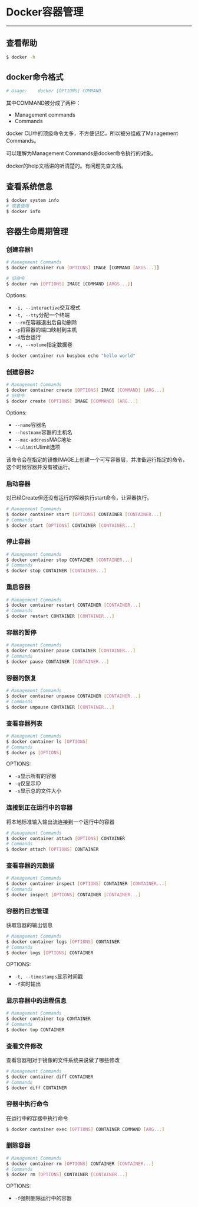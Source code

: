 # Docker容器管理
---

## 查看帮助
```sh
$ docker -h
```

## docker命令格式
```sh
# Usage:	docker [OPTIONS] COMMAND
```

其中COMMAND被分成了两种：
* Management commands
* Commands

docker CLI中的顶级命令太多，不方便记忆，所以被分组成了Management Commands。  

可以理解为Management Commands是docker命令执行的对象。

docker的help文档讲的听清楚的。有问题先查文档。

## 查看系统信息
```sh
$ docker system info
# 或者使用
$ docker info
```

## 容器生命周期管理
### 创建容器1
```sh
# Management Commands
$ docker container run [OPTIONS] IMAGE [COMMAND [ARGS...]]

# 旧命令
$ docker run [OPTIONS] IMAGE [COMMAND [ARGS...]]
```

Options:
* `-i, --interactive`交互模式
* `-t, --tty`分配一个终端
* `--rm`在容器退出后自动删除
* `-p`将容器的端口映射到主机
* `-d`后台运行
* `-v, --volume`指定数据卷

```sh
$ docker container run busybox echo "hello world"
```
### 创建容器2

```sh
# Management Commands
$ docker container create [OPTIONS] IMAGE [COMMAND] [ARG...]
# 旧命令
$ docker create [OPTIONS] IMAGE [COMMAND] [ARG...]
```
Options:
* `--name`容器名
* `--hostname`容器的主机名
* `--mac-address`MAC地址
* `--ulimit`Ulimit选项

该命令会在指定的镜像IMAGE上创建一个可写容器层，并准备运行指定的命令，这个时候容器并没有被运行。

### 启动容器
对已经Create但还没有运行的容器执行start命令，让容器执行。

```sh
# Management Commands
$ docker container start [OPTIONS] CONTAINER [CONTAINER...]
# Commands
$ docker start [OPTIONS] CONTAINER [CONTAINER...]
```

### 停止容器

```sh
# Management Commands
$ docker container stop CONTAINER [CONTAINER...]
# Commands
$ docker stop CONTAINER [CONTAINER...]
```

### 重启容器

```sh
# Management Commands
$ docker container restart CONTAINER [CONTAINER...]
# Commands
$ docker restart CONTAINER [CONTAINER...]
```

### 容器的暂停
```sh
# Management Commands
$ docker container pause CONTAINER [CONTAINER...]
# Commands
$ docker pause CONTAINER [CONTAINER...]
```

### 容器的恢复

```sh
# Management Commands
$ docker container unpause CONTAINER [CONTAINER...]
# Commands
$ docker unpause CONTAINER [CONTAINER...]
```

### 查看容器列表
```sh
# Management Commands
$ docker container ls [OPTIONS]
# Commands
$ docker ps [OPTIONS]
```

OPTIONS:
* `-a`显示所有的容器
* `-q`仅显示ID
* `-s`显示总的文件大小

### 连接到正在运行中的容器
将本地标准输入输出流连接到一个运行中的容器
```sh
# Management Commands
$ docker container attach [OPTIONS] CONTAINER
# Commands
$ docker attach [OPTIONS] CONTAINER
```

### 查看容器的元数据
```sh
# Management Commands
$ docker container inspect [OPTIONS] CONTAINER [CONTAINER...]
# Commands
$ docker inspect [OPTIONS] CONTAINER [CONTAINER...]
```

### 容器的日志管理
获取容器的输出信息
```sh
# Management Commands
$ docker container logs [OPTIONS] CONTAINER
# Commands
$ docker logs [OPTIONS] CONTAINER 
```

OPTIONS:
* `-t, --timestamps`显示时间戳
* `-f`实时输出

### 显示容器中的进程信息
```sh
# Management Commands
$ docker container top CONTAINER
# Commands
$ docker top CONTAINER
```

### 查看文件修改
查看容器相对于镜像的文件系统来说做了哪些修改
```sh
# Management Commands
$ docker container diff CONTAINER 
# Commands
$ docker diff CONTAINER 
```

### 容器中执行命令
在运行中的容器中执行命令
```sh
$ docker container exec [OPTIONS] CONTAINER COMMAND [ARG...]
```

### 删除容器
```sh
# Management Commands
$ docker container rm [OPTIONS] CONTAINER [CONTAINER...]
# Commands
$ docker rm [OPTIONS] CONTAINER [CONTAINER...]
```
OPTIONS:
* `-f`强制删除运行中的容器